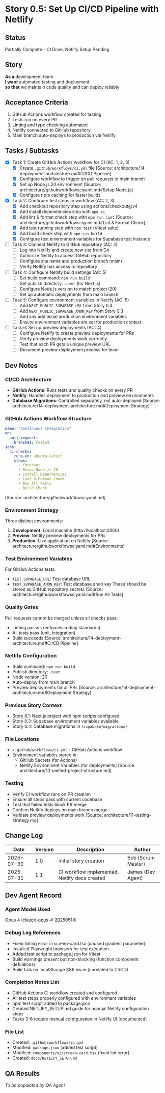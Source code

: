 # Story 0.5: Set Up CI/CD Pipeline with Netlify

## Status

Partially Complete - CI Done, Netlify Setup Pending

## Story

**As a** development team  
**I want** automated testing and deployment  
**so that** we maintain code quality and can deploy reliably

## Acceptance Criteria

1. GitHub Actions workflow created for testing
2. Tests run on every PR
3. Linting and type checking automated
4. Netlify connected to GitHub repository
5. Main branch auto-deploys to production via Netlify

## Tasks / Subtasks

- [x] Task 1: Create GitHub Actions workflow for CI (AC: 1, 2, 3)
  - [x] Create `.github/workflows/ci.yml` file [Source: architecture/14-deployment-architecture.md#CI/CD Pipeline]
  - [x] Configure workflow to trigger on pull requests to main branch
  - [x] Set up Node.js 20 environment [Source: architecture/githubworkflowsciyaml.md#Setup Node.js]
  - [x] Configure npm caching for faster builds
- [x] Task 2: Configure test steps in workflow (AC: 2, 3)
  - [x] Add checkout repository step using actions/checkout@v4
  - [x] Add install dependencies step with `npm ci`
  - [x] Add lint & format check step with `npm run lint` [Source: architecture/githubworkflowsciyaml.md#Lint & Format Check]
  - [x] Add test running step with `npm test` (Vitest suite)
  - [x] Add build check step with `npm run build`
  - [x] Configure test environment variables for Supabase test instance
- [ ] Task 3: Connect Netlify to GitHub repository (AC: 4)
  - [ ] Log into Netlify and create new site from Git
  - [ ] Authorize Netlify to access GitHub repository
  - [ ] Configure site name and production branch (main)
  - [ ] Verify Netlify has access to repository
- [ ] Task 4: Configure Netlify build settings (AC: 5)
  - [ ] Set build command: `npm run build`
  - [ ] Set publish directory: `.next` (for Next.js)
  - [ ] Configure Node.js version to match project (20)
  - [ ] Set up automatic deployments from main branch
- [ ] Task 5: Configure environment variables in Netlify (AC: 5)
  - [ ] Add `NEXT_PUBLIC_SUPABASE_URL` from Story 0.3
  - [ ] Add `NEXT_PUBLIC_SUPABASE_ANON_KEY` from Story 0.3
  - [ ] Add any additional production environment variables
  - [ ] Ensure environment variables are set for production context
- [ ] Task 6: Set up preview deployments (AC: 4)
  - [ ] Configure Netlify to create preview deployments for PRs
  - [ ] Verify preview deployments work correctly
  - [ ] Test that each PR gets a unique preview URL
  - [ ] Document preview deployment process for team

## Dev Notes

### CI/CD Architecture

- **GitHub Actions**: Runs tests and quality checks on every PR
- **Netlify**: Handles deployment to production and preview environments
- **Database Migrations**: Controlled separately, not auto-deployed
  [Source: architecture/14-deployment-architecture.md#Deployment Strategy]

### GitHub Actions Workflow Structure

```yaml
name: "Continuous Integration"
on:
  pull_request:
    branches: [main]
jobs:
  ci-checks:
    runs-on: ubuntu-latest
    steps:
      - Checkout
      - Setup Node.js 20
      - Install Dependencies
      - Lint & Format Check
      - Run All Tests
      - Build Check
```

[Source: architecture/githubworkflowsciyaml.md]

### Environment Strategy

Three distinct environments:

1. **Development**: Local machine (http://localhost:3000)
2. **Preview**: Netlify preview deployments for PRs
3. **Production**: Live application on Netlify
   [Source: architecture/githubworkflowsciyaml.md#Environments]

### Test Environment Variables

For GitHub Actions tests:

- `TEST_SUPABASE_URL`: Test database URL
- `TEST_SUPABASE_ANON_KEY`: Test database anon key
  These should be stored as GitHub repository secrets
  [Source: architecture/githubworkflowsciyaml.md#Run All Tests]

### Quality Gates

Pull requests cannot be merged unless all checks pass:

- Linting passes (enforces coding standards)
- All tests pass (unit, integration)
- Build succeeds
  [Source: architecture/14-deployment-architecture.md#CI/CD Pipeline]

### Netlify Configuration

- Build command: `npm run build`
- Publish directory: `.next`
- Node version: 20
- Auto-deploy from main branch
- Preview deployments for all PRs
  [Source: architecture/14-deployment-architecture.md#Deployment Strategy]

### Previous Story Context

- Story 0.1: Next.js project with npm scripts configured
- Story 0.3: Supabase environment variables available
- Story 0.4: Database migrations in `/supabase/migrations/`

### File Locations

- `/.github/workflows/ci.yml` - GitHub Actions workflow
- Environment variables stored in:
  - GitHub Secrets (for Actions)
  - Netlify Environment Variables (for deployments)
    [Source: architecture/10-unified-project-structure.md]

### Testing

- Verify CI workflow runs on PR creation
- Ensure all steps pass with current codebase
- Test that failed tests block PR merge
- Confirm Netlify deploys on main branch merge
- Validate preview deployments work
  [Source: architecture/11-testing-strategy.md]

## Change Log

| Date       | Version | Description                                   | Author             |
| ---------- | ------- | --------------------------------------------- | ------------------ |
| 2025-07-30 | 1.0     | Initial story creation                        | Bob (Scrum Master) |
| 2025-07-31 | 1.1     | CI workflow implemented, Netlify docs created | James (Dev Agent)  |

## Dev Agent Record

### Agent Model Used

Opus 4 (claude-opus-4-20250514)

### Debug Log References

- Fixed linting error in screen-card.tsx (unused gradient parameter)
- Installed Playwright browsers for test execution
- Added test script to package.json for Vitest
- Build warnings present but non-blocking (function component definitions)
- Build fails on localStorage SSR issue (unrelated to CI/CD)

### Completion Notes List

- GitHub Actions CI workflow created and configured
- All test steps properly configured with environment variables
- npm test script added to package.json
- Created NETLIFY_SETUP.md guide for manual Netlify configuration steps
- Tasks 3-6 require manual configuration in Netlify UI (documented)

### File List

- Created: `.github/workflows/ci.yml`
- Modified: `package.json` (added test script)
- Modified: `components/ui/screen-card.tsx` (fixed lint error)
- Created: `docs/NETLIFY_SETUP.md`

## QA Results

_To be populated by QA Agent_

